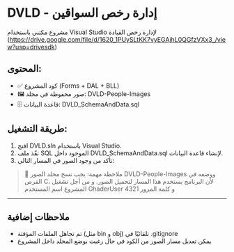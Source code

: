 # DVLD - إدارة رخص السواقين

مشروع مكتبي باستخدام Visual Studio لإدارة رخص القيادة (https://drive.google.com/file/d/1620_1PUySLtKK7vyEGAjhL0QGfzVXx3_/view?usp=drivesdk)

## المحتوى:
- ✅ كود المشروع (Forms + DAL + BLL)
- 🖼️ صور محفوظة في مجلد: DVLD-People-Images
- 🗄️ قاعدة البيانات: DVLD_SchemaAndData.sql

## طريقة التشغيل:
1. افتح DVLD.sln باستخدام Visual Studio.
2. نفّذ ملف SQL الموجود داخل DVLD_SchemaAndData.sql لإنشاء قاعدة البيانات.
3. تأكد من وجود الصور في المسار التالي:

> 📌 ملاحظة مهمة: يجب نسخ مجلد الصور DVLD-People-Images ووضعه في القرص C، لأن البرنامج يستخدم هذا المسار لتحميل الصور.
و من أجل تشغيل المشروع اسم المستخدم GhaderUser و كلمة المرور 4321
---

## ملاحظات إضافية

- تم تجاهل الملفات المؤقتة (مثل bin و obj) تلقائيًا في .gitignore
- يمكن تعديل مسار الصور من الكود في حال رغبت بوضع المجلد داخل المشروع
